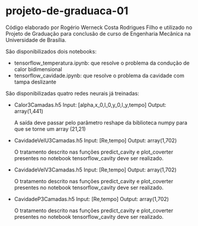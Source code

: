 # projeto-de-graduaca-01

Código elaborado por Rogério Werneck Costa Rodrigues Filho e utilizado no Projeto de Graduação para conclusão de curso de Engenharia Mecânica na Universidade de Brasília. 

São disponibilizados dois notebooks:
- tensorflow_temperatura.ipynb: que resolve o problema da condução de calor bidimensional
- tensorflow_cavidade.ipynb: que resolve o problema da cavidade com tampa deslizante

São disponibilizadas quatro redes neurais já treinadas:

- Calor3Camadas.h5
  Input: [alpha,x_0,l_0,y_0,l_y,tempo]
  Output: array(1,441)
  
  A saída deve passar pelo parâmetro reshape da biblioteca numpy para que se torne um array (21,21)
  
- CavidadeVelU3Camadas.h5
  Input: [Re,tempo]
  Output: array(1,702)
  
  O tratamento descrito nas funções predict_cavity e plot_coverter presentes no notebook tensorflow_cavity deve ser realizado.
 
- CavidadeVelV3Camadas.h5
  Input: [Re,tempo]
  Output: array(1,702)
  
  O tratamento descrito nas funções predict_cavity e plot_coverter presentes no notebook tensorflow_cavity deve ser realizado.
  
- CavidadeP3Camadas.h5
  Input: [Re,tempo]
  Output: array(1,702)
  
  O tratamento descrito nas funções predict_cavity e plot_coverter presentes no notebook tensorflow_cavity deve ser realizado.
  
